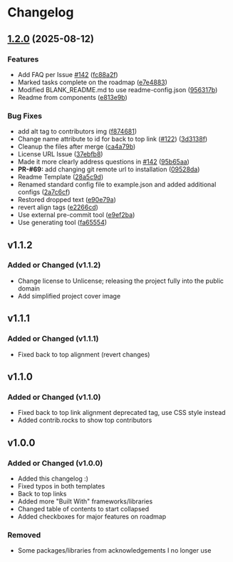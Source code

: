 # Changelog

## [1.2.0](https://github.com/actuarysailor/template-readme-only/compare/v1.1.1...v1.2.0) (2025-08-12)


### Features

* Add FAQ per Issue [#142](https://github.com/actuarysailor/template-readme-only/issues/142) ([fc88a2f](https://github.com/actuarysailor/template-readme-only/commit/fc88a2f7273e096ef954160a76e105dfb7f65ddb))
* Marked tasks complete on the roadmap ([e7e4883](https://github.com/actuarysailor/template-readme-only/commit/e7e4883c9dfabddc0f0905dddbb816d50518125c))
* Modified BLANK_README.md to use readme-config.json ([956317b](https://github.com/actuarysailor/template-readme-only/commit/956317bacd034073722345f2a087b2dad4fa2c1f))
* Readme from components ([e813e9b](https://github.com/actuarysailor/template-readme-only/commit/e813e9bfed10366e2ac763f4601e307d3bd0cc51))


### Bug Fixes

* add alt tag to contributors img ([f874681](https://github.com/actuarysailor/template-readme-only/commit/f874681ebc566728d96e3100cd6683678038ad82))
* Change name attribute to id for back to top link ([#122](https://github.com/actuarysailor/template-readme-only/issues/122)) ([3d3138f](https://github.com/actuarysailor/template-readme-only/commit/3d3138fb65eaf42d14db9525ab16644f94686058))
* Cleanup the files after merge ([ca4a79b](https://github.com/actuarysailor/template-readme-only/commit/ca4a79b79d970e91f6e5fbb3ec90ea3e0386c4d1))
* License URL Issue ([37ebfb8](https://github.com/actuarysailor/template-readme-only/commit/37ebfb89e55a345215c6302bf44716a2abf7ea89))
* Made it more clearly address questions in [#142](https://github.com/actuarysailor/template-readme-only/issues/142) ([95b65aa](https://github.com/actuarysailor/template-readme-only/commit/95b65aa0dadd4681678eb2a463cf70b9c7603afa))
* **PR-#69:** add changing git remote url to installation ([09528da](https://github.com/actuarysailor/template-readme-only/commit/09528da76ad03c0585b5d80cd73506de96955211))
* Readme Template ([28a5c9d](https://github.com/actuarysailor/template-readme-only/commit/28a5c9d3f2897372589e96742972b4beb59378e6))
* Renamed standard config file to example.json and added additional configs ([2a7c6cf](https://github.com/actuarysailor/template-readme-only/commit/2a7c6cf809ad4a68c22b1f50ea1ec1fbeb1ed22f))
* Restored dropped text ([e90e79a](https://github.com/actuarysailor/template-readme-only/commit/e90e79a2004dafdf83b0f4521347a526357a2a47))
* revert align tags ([e2266cd](https://github.com/actuarysailor/template-readme-only/commit/e2266cdf17db9cbc3efaba2a8c22de0b463903de))
* Use external pre-commit tool ([e9ef2ba](https://github.com/actuarysailor/template-readme-only/commit/e9ef2baeda72804fc1f4dd847fd116a69809d428))
* Use generating tool ([fa65554](https://github.com/actuarysailor/template-readme-only/commit/fa65554f7a310134c77db434e2dd6dd4948790db))

## v1.1.2

### Added or Changed (v1.1.2)

- Change license to Unlicense; releasing the project fully into the public domain
- Add simplified project cover image

## v1.1.1

### Added or Changed (v1.1.1)

- Fixed back to top alignment (revert changes)

## v1.1.0

### Added or Changed (v1.1.0)

- Fixed back to top link alignment deprecated tag, use CSS style instead
- Added contrib.rocks to show top contributors

## v1.0.0

### Added or Changed (v1.0.0)

- Added this changelog :)
- Fixed typos in both templates
- Back to top links
- Added more "Built With" frameworks/libraries
- Changed table of contents to start collapsed
- Added checkboxes for major features on roadmap

### Removed

- Some packages/libraries from acknowledgements I no longer use
